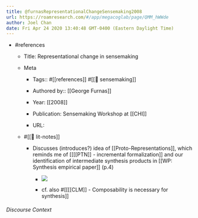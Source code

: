 ```yaml
---
title: @furnasRepresentationalChangeSensemaking2008
url: https://roamresearch.com/#/app/megacoglab/page/QMM_hWWde
author: Joel Chan
date: Fri Apr 24 2020 13:40:48 GMT-0400 (Eastern Daylight Time)
---
```


- #references

    - Title: Representational change in sensemaking

    - Meta

        - Tags:: #[[references]] #[[🧱 sensemaking]]

        - Authored by::  [[George Furnas]]

        - Year: [[2008]]

        - Publication: Sensemaking Workshop at [[CHI]]

        - URL:

    - #[[📝 lit-notes]]

        - Discusses (introduces?) idea of [[Proto-Representations]], which reminds me of [[[[PTN]] - incremental formalization]] and our identification of intermediate synthesis products in [[WP: Synthesis empirical paper]] (p.4)

            - ![](https://firebasestorage.googleapis.com/v0/b/firescript-577a2.appspot.com/o/imgs%2Fapp%2Fmegacoglab%2FjX7yCM9xus?alt=media&token=c46752d6-145a-4d75-886a-7eb05e593cf9)

            - cf. also #[[[[CLM]] - Composability is necessary for synthesis]]

###### Discourse Context


